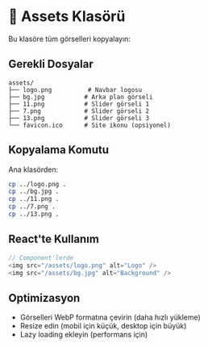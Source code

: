# 📁 Assets Klasörü

Bu klasöre tüm görselleri kopyalayın:

## Gerekli Dosyalar

```
assets/
├── logo.png          # Navbar logosu
├── bg.jpg           # Arka plan görseli
├── 11.png           # Slider görseli 1
├── 7.png            # Slider görseli 2
├── 13.png           # Slider görseli 3
└── favicon.ico      # Site ikonu (opsiyonel)
```

## Kopyalama Komutu

Ana klasörden:
```bash
cp ../logo.png .
cp ../bg.jpg .
cp ../11.png .
cp ../7.png .
cp ../13.png .
```

## React'te Kullanım

```javascript
// Component'lerde
<img src="/assets/logo.png" alt="Logo" />
<img src="/assets/bg.jpg" alt="Background" />
```

## Optimizasyon

- Görselleri WebP formatına çevirin (daha hızlı yükleme)
- Resize edin (mobil için küçük, desktop için büyük)
- Lazy loading ekleyin (performans için)














